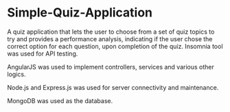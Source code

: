 # Simple-Quiz-Application

A quiz application that lets the user to choose from a set of quiz topics to try and provides a performance analysis, indicating if the user chose the correct option for each question, upon completion of the quiz. Insomnia tool was used for API testing. 

AngularJS was used to implement controllers, services and various other logics. 

Node.js and Express.js was used for server connectivity and maintenance. 

MongoDB was used as the database.

